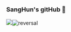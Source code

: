 ### SangHun's gitHub 📑



<img src="https://capsule-render.vercel.app/api?type=waving&color=auto&height=200&section=header&text=DevChild's&fontSize=90" />![reversal](https://capsule-render.vercel.app/api?type=rect&text=Python&fontAlign=30&fontSize=30&desc=HTML%20CSS&descAlign=60&descAlignY=50&theme=radical)
